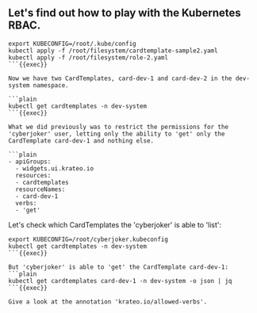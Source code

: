 ## Let's find out how to play with the Kubernetes RBAC.

```plain
export KUBECONFIG=/root/.kube/config
kubectl apply -f /root/filesystem/cardtemplate-sample2.yaml
kubectl apply -f /root/filesystem/role-2.yaml
```{{exec}}

Now we have two CardTemplates, card-dev-1 and card-dev-2 in the dev-system namespace.

```plain
kubectl get cardtemplates -n dev-system
```{{exec}}

What we did previously was to restrict the permissions for the 'cyberjoker' user, letting only the ability to 'get' only the CardTemplate card-dev-1 and nothing else.

```plain
- apiGroups:
  - widgets.ui.krateo.io
  resources:
  - cardtemplates
  resourceNames:
  - card-dev-1
  verbs:
  - 'get'
```

Let's check which CardTemplates the 'cyberjoker' is able to 'list':
```plain
export KUBECONFIG=/root/cyberjoker.kubeconfig
kubectl get cardtemplates -n dev-system
```{{exec}}

But 'cyberjoker' is able to 'get' the CardTemplate card-dev-1:
```plain
kubectl get cardtemplates card-dev-1 -n dev-system -o json | jq
```{{exec}}

Give a look at the annotation 'krateo.io/allowed-verbs'.

